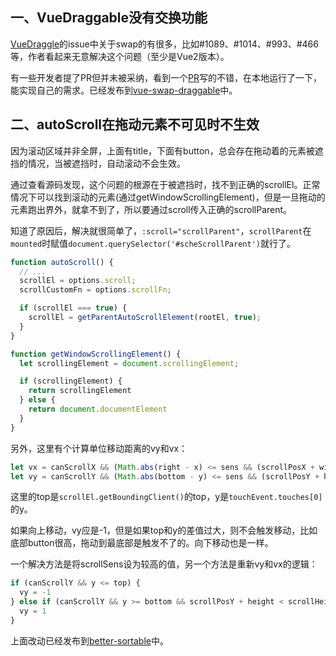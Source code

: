 ## 一、VueDraggable没有交换功能

[VueDraggle](https://github.com/SortableJS/Vue.Draggable)的issue中关于swap的有很多，比如#1089、#1014、#993、#466等，作者看起来无意解决这个问题（至少是Vue2版本）。

有一些开发者提了PR但并未被采纳，看到一个[PR](https://github.com/SortableJS/Vue.Draggable/pull/817/files)写的不错，在本地运行了一下，能实现自己的需求。已经发布到[vue-swap-draggable](https://www.npmjs.com/package/vue-swap-draggable)中。


## 二、autoScroll在拖动元素不可见时不生效

因为滚动区域并非全屏，上面有title，下面有button，总会存在拖动着的元素被遮挡的情况，当被遮挡时，自动滚动不会生效。

通过查看源码发现，这个问题的根源在于被遮挡时，找不到正确的scrollEl。正常情况下可以找到滚动的元素(通过getWindowScrollingElement)，但是一旦拖动的元素跑出界外，就拿不到了，所以要通过scroll传入正确的scrollParent。

知道了原因后，解决就很简单了，`:scroll="scrollParent"`，`scrollParent`在`mounted`时赋值`document.querySelector('#scheScrollParent')`就行了。

```js
function autoScroll() {
  // ...
  scrollEl = options.scroll;
  scrollCustomFn = options.scrollFn;

  if (scrollEl === true) {
    scrollEl = getParentAutoScrollElement(rootEl, true);
  }
}

function getWindowScrollingElement() {
  let scrollingElement = document.scrollingElement;

  if (scrollingElement) {
    return scrollingElement
  } else {
    return document.documentElement
  }
}
```

另外，这里有个计算单位移动距离的vy和vx：

```js
let vx = canScrollX && (Math.abs(right - x) <= sens && (scrollPosX + width) < scrollWidth) - (Math.abs(left - x) <= sens && !!scrollPosX);
let vy = canScrollY && (Math.abs(bottom - y) <= sens && (scrollPosY + height) < scrollHeight) - (Math.abs(top - y) <= sens && !!scrollPosY);
```

这里的top是`scrollEl.getBoundingClient()`的top，y是`touchEvent.touches[0]`的y。

如果向上移动，vy应是-1，但是如果top和y的差值过大，则不会触发移动，比如底部button很高，拖动到最底部是触发不了的。向下移动也是一样。

一个解决方法是将scrollSens设为较高的值，另一个方法是重新vy和vx的逻辑：

```js
if (canScrollY && y <= top) {
  vy = -1
} else if (canScrollY && y >= bottom && scrollPosY + height < scrollHeight ) {
  vy = 1
}
```

上面改动已经发布到[better-sortable](https://www.npmjs.com/package/better-sortable)中。